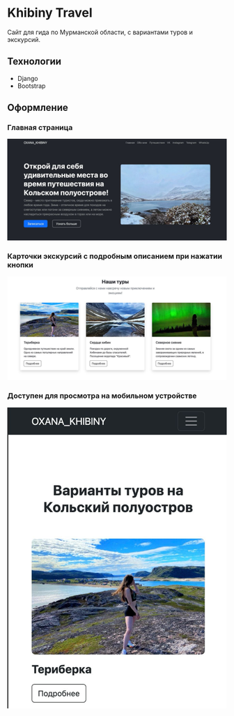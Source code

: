 # Khibiny Travel
Сайт для гида по Мурманской области, с вариантами туров и экскурсий. 

## Технологии 
* Django
* Bootstrap

## Оформление

### Главная страница
![Главная страница](images/index1.jpg)

### Карточки экскурсий с подробным описанием при нажатии кнопки 
![Главная страница](images/index2.jpg)

### Доступен для просмотра на мобильном устройстве
![Мобильное Устройство](images/phone.jpg)



